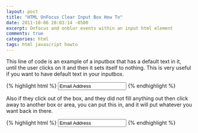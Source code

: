 ```yaml
---
layout: post
title: "HTML OnFocus Clear Input Box How To"
date: 2011-10-06 20:03:14 -0500
excerpt: Onfocus and onblur events within an input html element
comments: true
categories: html
tags: html javascript howto
---
```

This line of code is an example of a inputbox that has a default text in it, until the user clicks on it and then it sets itself to nothing. This is very useful if you want to have default text in your inputbox.  

{% highlight html %}
<input type="text" value="Email Address" onfocus="if(this.value==this.defaultValue) this.value='';">
{% endhighlight %}

Also if they click out of the box, and they did not fill anything out then click away to another box or area, you can put this in, and it will put whatever you want back in there.  

{% highlight html %}
<input type="text" value="Email Address" onblur="if(this.value=='') this.value='Email Address';">
{% endhighlight %}
